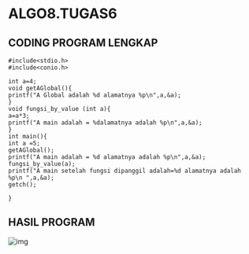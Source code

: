 # ALGO8.TUGAS6


## CODING PROGRAM LENGKAP

    #include<stdio.h>
    #include<conio.h>

    int a=4;
    void getAGlobal(){
    printf("A Global adalah %d alamatnya %p\n",a,&a);
    }
    void fungsi_by_value (int a){
    a=a*3;
    printf("A main adalah = %dalamatnya adalah %p\n",a,&a);
    }
    int main(){
    int a =5;
    getAGlobal();
    printf("A main adalah = %d alamatnya adalah %p\n",a,&a);
    fungsi_by_value(a);
    printf("A main setelah fungsi dipanggil adalah=%d alamatnya adalah %p\n ",a,&a);
    getch();

    }



## HASIL PROGRAM



![img](https://github.com/dindapuspitadewi/ALGO8.TUGAS6/blob/master/6.jpg?raw=true)
